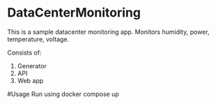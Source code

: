 # DataCenterMonitoring

This is a sample datacenter monitoring app. Monitors humidity, power, temperature, voltage.

Consists of:
1. Generator
2. API
3. Web app

#Usage 
Run using docker compose up
